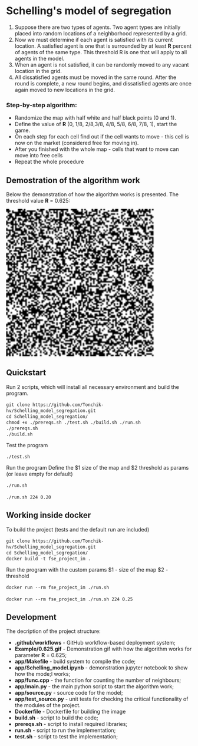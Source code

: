 # Schelling's model of segregation

1) Suppose there are two types of agents. Two agent types are initially placed into random locations of a neighborhood represented by a grid.
2) Now we must determine if each agent is satisfied with its current location. A satisfied agent is one that is surrounded by at least **R** percent of agents of the same type. This threshold R is one that will apply to all agents in the model.
3) When an agent is not satisfied, it can be randomly moved to any vacant location in the grid.
4) All dissatisfied agents must be moved in the same round. After the round is complete, a new round begins, and dissatisfied agents are once again moved to new locations in the grid. 

### Step-by-step algorithm:
- Randomize the map with half white and half black points (0 and 1).
- Define the value of **R** (0, 1/8, 2/8,3/8, 4/8, 5/8, 6/8, 7/8, 1), start the game.
- On each step for each cell find out if the cell wants to move - this cell is now on the market (considered free for moving in).
- After you finished with the whole map - cells that want to move can move into free cells
- Repeat the whole procedure

## Demostration of the algorithm work

Below the demonstration of how the algorithm works is presented. The threshold value **R** = 0.625:

<img src="Example/0.625.gif" width="400">

## Quickstart
Run 2 scripts, which will install all necessary environment and build the program.
```
git clone https://github.com/Tonchik-hv/Schelling_model_segregation.git
cd Schelling_model_segregation/
chmod +x ./prereqs.sh ./test.sh ./build.sh ./run.sh
./prereqs.sh
./build.sh
```
Test the program
```
./test.sh
```
Run the program
Define the $1 size of the map and $2 threshold as params (or leave empty for default)
```
./run.sh

./run.sh 224 0.20
```
## Working inside docker
To build the project (tests and the default run are included)
```
git clone https://github.com/Tonchik-hv/Schelling_model_segregation.git
cd Schelling_model_segregation/
docker build -t fse_project_im .
```
Run the program with the custom params
$1 - size of the map
$2 - threshold
```
docker run --rm fse_project_im ./run.sh

docker run --rm fse_project_im ./run.sh 224 0.25
```
## Development

The decription of the project structure:

- **.github/workflows** - GitHub workflow-based deployment system;
- **Example/0.625.gif** - Demonstration gif with how the algorithm works for parameter **R** = 0.625;
- **app/Makefile** - build system to compile the code;
- **app/Schelling_model.ipynb** - demonstration jupyter notebook to show how the mode;l works;
- **app/func.cpp** - the function for counting the number of neighbours;
- **app/main.py** - the main python script to start the algorithm work;
- **app/source.py** - source code for the model;
- **app/test_source.py** - unit tests for checking the critical functionality of the modules of the project.
- **Dockerfile** - Dockerfile for building the image
- **build.sh** - script to build the code;
- **prereqs.sh** - script to install required libraries;
- **run.sh** - script to run the implementation;
- **test.sh** - script to test the implementation;

